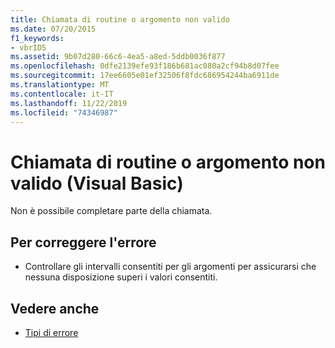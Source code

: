 ```yaml
---
title: Chiamata di routine o argomento non valido
ms.date: 07/20/2015
f1_keywords:
- vbrID5
ms.assetid: 9b07d280-66c6-4ea5-a8ed-5ddb0036f877
ms.openlocfilehash: 0dfe2139efe93f186b681ac080a2cf94b8d07fee
ms.sourcegitcommit: 17ee6605e01ef32506f8fdc686954244ba6911de
ms.translationtype: MT
ms.contentlocale: it-IT
ms.lasthandoff: 11/22/2019
ms.locfileid: "74346987"
---
```

# <a name="procedure-call-or-argument-is-not-valid-visual-basic"></a>Chiamata di routine o argomento non valido (Visual Basic)
Non è possibile completare parte della chiamata.  
  
## <a name="to-correct-this-error"></a>Per correggere l'errore  
  
- Controllare gli intervalli consentiti per gli argomenti per assicurarsi che nessuna disposizione superi i valori consentiti.  
  
## <a name="see-also"></a>Vedere anche

- [Tipi di errore](../../../visual-basic/programming-guide/language-features/error-types.md)
